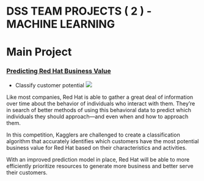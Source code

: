 # DSS TEAM PROJECTS ( 2 ) - MACHINE LEARNING

# Main Project
### [Predicting Red Hat Business Value](https://www.kaggle.com/c/predicting-red-hat-business-value)
- Classify customer potential
![](https://kaggle2.blob.core.windows.net/competitions/kaggle/5261/media/kaggle-image_072516_1269x351.jpg)

Like most companies, Red Hat is able to gather a great deal of information over time about the behavior of individuals who interact with them. They’re in search of better methods of using this behavioral data to predict which individuals they should approach—and even when and how to approach them.

In this competition, Kagglers are challenged to create a classification algorithm that accurately identifies which customers have the most potential business value for Red Hat based on their characteristics and activities.

With an improved prediction model in place, Red Hat will be able to more efficiently prioritize resources to generate more business and better serve their customers.